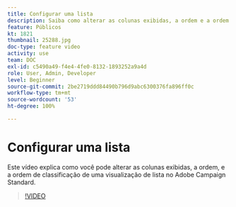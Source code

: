 ```yaml
---
title: Configurar uma lista
description: Saiba como alterar as colunas exibidas, a ordem e a ordem de classificação de uma visualização de lista no Adobe Campaign Standard.
feature: Públicos
kt: 1821
thumbnail: 25288.jpg
doc-type: feature video
activity: use
team: DOC
exl-id: c5490a49-f4e4-4fe0-8132-1893252a9a4d
role: User, Admin, Developer
level: Beginner
source-git-commit: 2be2719ddd84490b796d9abc6300376fa896ff0c
workflow-type: tm+mt
source-wordcount: '53'
ht-degree: 100%

---
```


# Configurar uma lista

Este vídeo explica como você pode alterar as colunas exibidas, a ordem, e a ordem de classificação de uma visualização de lista no Adobe Campaign Standard.

>[!VIDEO](https://video.tv.adobe.com/v/25288/?quality=12)

